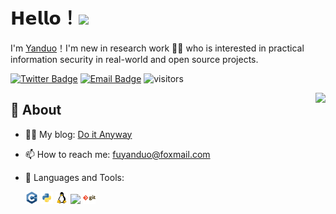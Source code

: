 # 𝗛𝗲𝗹𝗹𝗼！<img src="https://user-images.githubusercontent.com/5679180/79618120-0daffb80-80be-11ea-819e-d2b0fa904d07.gif" width="27px"> 

I'm [Yanduo](https://github.com/freedomFu)！I'm new in research work 🧑‍🎓 who is interested in practical information security in real-world and open source projects.

[![Twitter Badge](https://img.shields.io/badge/-Twitter-1da1f2?style=flat-square&labelColor=1da1f2&logo=twitter&logoColor=white&link=https://twitter.com/Yaronzz)](https://twitter.com/YanduoF)
[![Email Badge](https://img.shields.io/badge/-Email-c14438?style=flat-square&logo=Gmail&logoColor=white&link=mailto:fuyanduo@foxmail.com)](mailto:fuyanduo@foxmail.com)
![visitors](https://visitor-badge.laobi.icu/badge?page_id=freedomfu)

<img align="right" src="https://github-readme-stats.vercel.app/api?username=freedomFu&show_icons=true&hide_border=true">

## 🧐 About

- 👨‍💻 My blog: [Do it Anyway](https://github.com/freedomFu/Do-it-Anyway)
- 📫 How to reach me: fuyanduo@foxmail.com
- 🌱 Languages and Tools: 

    <div>
        <code><img height="20" src="https://raw.githubusercontent.com/github/explore/80688e429a7d4ef2fca1e82350fe8e3517d3494d/topics/cpp/cpp.png"></code>
        <code><img height="20" src="https://raw.githubusercontent.com/github/explore/80688e429a7d4ef2fca1e82350fe8e3517d3494d/topics/python/python.png"></code>
        <code><img height="20" src="https://raw.githubusercontent.com/github/explore/80688e429a7d4ef2fca1e82350fe8e3517d3494d/topics/linux/linux.png"></code>
        <code><img height="20" src="https://cdn.svgporn.com/logos/visual-studio-code.svg"></code>
        <code><img height="20" src="https://raw.githubusercontent.com/github/explore/80688e429a7d4ef2fca1e82350fe8e3517d3494d/topics/git/git.png"></code>
    </div>
